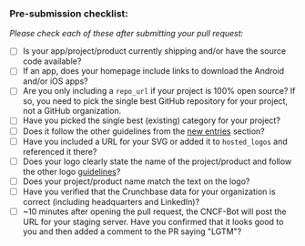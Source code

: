 ### Pre-submission checklist:

*Please check each of these after submitting your pull request:*

* [ ] Is your app/project/product currently shipping and/or have the source code available?
* [ ] If an app, does your homepage include links to download the Android and/or iOS apps?
* [ ] Are you only including a `repo_url` if your project is 100% open source? If so, you need to pick the single best GitHub repository for your project, not a GitHub organization.
* [ ] Have you picked the single best (existing) category for your project?
* [ ] Does it follow the other guidelines from the [new entries](https://github.com/cncf/landscape#new-entries) section?
* [ ] Have you included a URL for your SVG or added it to `hosted_logos` and referenced it there?
* [ ] Does your logo clearly state the name of the project/product and follow the other logo [guidelines](https://github.com/cncf/landscape#logos)?
* [ ] Does your project/product name match the text on the logo?
* [ ] Have you verified that the Crunchbase data for your organization is correct (including headquarters and LinkedIn)?
* [ ] ~10 minutes after opening the pull request, the CNCF-Bot will post the URL for your staging server. Have you confirmed that it looks good to you and then added a comment to the PR saying "LGTM"?
